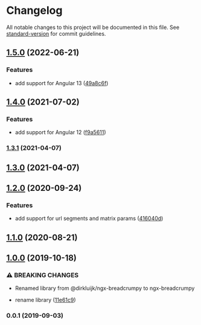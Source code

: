 # Changelog

All notable changes to this project will be documented in this file. See [standard-version](https://github.com/conventional-changelog/standard-version) for commit guidelines.

## [1.5.0](https://github.com/dirkluijk/ngx-breadcrumpy/compare/v1.4.0...v1.5.0) (2022-06-21)


### Features

* add support for Angular 13 ([49a8c6f](https://github.com/dirkluijk/ngx-breadcrumpy/commit/49a8c6f2820d87b80fa0144844b1c39f656ca85b))

## [1.4.0](https://github.com/dirkluijk/ngx-breadcrumpy/compare/v1.3.1...v1.4.0) (2021-07-02)


### Features

* add support for Angular 12 ([f9a5611](https://github.com/dirkluijk/ngx-breadcrumpy/commit/f9a5611cca238d9c069c69482cb3cb9db9655299))

### [1.3.1](https://github.com/dirkluijk/ngx-breadcrumpy/compare/v1.3.0...v1.3.1) (2021-04-07)

## [1.3.0](https://github.com/dirkluijk/ngx-breadcrumpy/compare/v1.2.0...v1.3.0) (2021-04-07)

## [1.2.0](https://github.com/dirkluijk/ngx-breadcrumpy/compare/v1.1.0...v1.2.0) (2020-09-24)


### Features

* add support for url segments and matrix params ([416040d](https://github.com/dirkluijk/ngx-breadcrumpy/commit/416040d27d09aa0befd1571074d827bb66ae3cc2))

## [1.1.0](https://github.com/dirkluijk/ngx-breadcrumpy/compare/v1.0.0...v1.1.0) (2020-08-21)

## [1.0.0](https://github.com/dirkluijk/ngx-breadcrumpy/compare/v0.0.1...v1.0.0) (2019-10-18)


### ⚠ BREAKING CHANGES

* Renamed library from @dirkluijk/ngx-breadcrumpy to ngx-breadcrumpy

* rename library ([11e61c9](https://github.com/dirkluijk/ngx-breadcrumpy/commit/11e61c9))

### 0.0.1 (2019-09-03)
